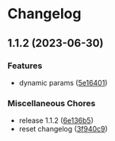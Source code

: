 # Changelog

## 1.1.2 (2023-06-30)


### Features

* dynamic params ([5e16401](https://github.com/justinlettau/sqflite_ext/commit/5e16401b8827c509b7cd180557f4c9e731e5f8bd))


### Miscellaneous Chores

* release 1.1.2 ([6e136b5](https://github.com/justinlettau/sqflite_ext/commit/6e136b55731581693c9b4052fcbf9cf4c7b81447))
* reset changelog ([3f940c9](https://github.com/justinlettau/sqflite_ext/commit/3f940c96aaaefcf4be6ddb0e797e03522f47aeb1))
